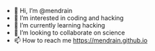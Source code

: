 - 👋 Hi, I’m @mendrain
- 👀 I’m interested in coding and hacking
- 🌱 I’m currently learning hacking
- 💞️ I’m looking to collaborate on science
- 📫 How to reach me https://mendrain.github.io

<!---
mendrain/mendrain is a ✨ special ✨ repository because its `README.md` (this file) appears on your GitHub profile.
You can click the Preview link to take a look at your changes.
--->
